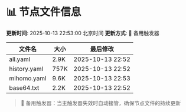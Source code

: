 # 📊 节点文件信息

**更新时间**: 2025-10-13 22:53:00 北京时间
**更新方式**: 🔄 备用触发器

| 文件名 | 大小 | 最后修改 |
|--------|------|----------|
| all.yaml | 2.9K | 2025-10-13 22:52 |
| history.yaml | 757K | 2025-10-13 22:52 |
| mihomo.yaml | 9.6K | 2025-10-13 22:53 |
| base64.txt | 2.2K | 2025-10-13 22:52 |

> 🔄 备用触发器：当主触发器失效时自动接管，确保节点文件的持续更新
